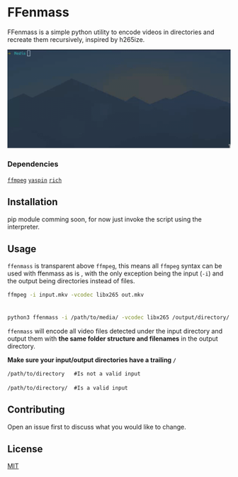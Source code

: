 # FFenmass

FFenmass is a simple python utility to encode videos in directories and recreate them recursively, inspired by h265ize.

![Demo](example.gif)


### Dependencies
[`ffmpeg`](https://www.ffmpeg.org/)
[`yaspin`](https://github.com/pavdmyt/yaspin)
[`rich`](https://github.com/willmcgugan/rich)


## Installation
pip module comming soon, for now just invoke the script using the interpreter.

## Usage



`ffenmass` is transparent above `ffmpeg`, this means all `ffmpeg` syntax can be used with ffenmass as is ,
with the only exception being the input (`-i`) and the output being directories instead of files.




```bash
ffmpeg -i input.mkv -vcodec libx265 out.mkv


python3 ffenmass -i /path/to/media/ -vcodec libx265 /output/directory/
```



`ffenmass` will encode all video files detected under the input directory and output them with **the same folder structure and filenames** in the output directory.



**Make sure your input/output directories have a trailing `/`**
```
/path/to/directory   #Is not a valid input

/path/to/directory/  #Is a valid input
```


## Contributing
Open an issue first to discuss what you would like to change.


## License
[MIT](https://choosealicense.com/licenses/mit/)
